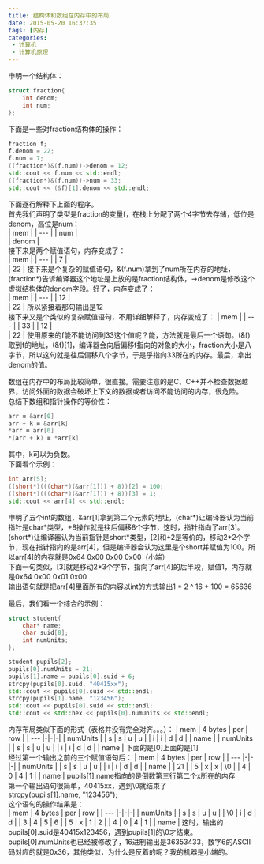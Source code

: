 ```yaml
---
title: 结构体和数组在内存中的布局
date: 2015-05-20 16:37:35
tags: [内存]
categories:
 - 计算机
 - 计算机原理
---
```

申明一个结构体：
``` cpp
struct fraction{
	int denom;
	int num;
};
```

下面是一些对fraction结构体的操作：
``` cpp
fraction f;
f.denom = 22;
f.num = 7;
((fraction*)&(f.num))->denom = 12;
std::cout << f.num << std::endl;
((fraction*)&(f.num))->num = 33;
std::cout << (&f)[1].denom << std::endl;
```

下面逐行解释下上面的程序。  
首先我们声明了类型是fraction的变量f，在栈上分配了两个4字节去存储，低位是denom，高位是num：  
| mem |
| --- |
| num |  
| denom |  
接下来是两个赋值语句，内存变成了：  
| mem |
| --- |
| 7 |  
| 22 | 
接下来是个复杂的赋值语句，&(f.num)拿到了num所在内存的地址，(fraction\*)告诉编译器这个地址是上放的是fraction结构体，->denom是修改这个虚拟结构体的denom字段。好了，内存变成了：  
| mem |
| --- |
| 12 |  
| 22 | 
所以紧接着那句输出是12  
接下来又是个类似的复杂赋值语句，不用详细解释了，内存变成了：
| mem |
| --- |
| 33 |
| 12 |  
| 22 | 
使用原来的f能不能访问到33这个值呢？能，方法就是最后一个语句。(&f)取到f的地址，(&f)[1]，编译器会向后偏移f指向的对象的大小，fraction大小是八字节，所以这句就是往后偏移八个字节，于是乎指向33所在的内存。最后，拿出denom的值。

数组在内存中的布局比较简单，很直接。需要注意的是C、C++并不检查数据越界，访问外面的数据会破坏上下文的数据或者访问不能访问的内存，很危险。  
总结下数组和指针操作的等价性：  
``` cpp
arr ≡ &arr[0]
arr + k ≡ &arr[k]
*arr ≡ arr[0]
*(arr + k) ≡ *arr[k]
```
其中，k可以为负数。  
下面看个示例：
``` cpp
int arr[5];
((short*)(((char*)(&arr[1])) + 8))[2] = 100;
((short*)(((char*)(&arr[1])) + 8))[3] = 1;
std::cout << arr[4] << std::endl;
```
申明了五个int的数组，&arr[1]拿到第二个元素的地址，(char\*)让编译器认为当前指针是char\*类型，+8操作就是往后偏移8个字节，这时，指针指向了arr[3]。(short\*)让编译器认为当前指针是short\*类型，[2]和+2是等价的，移动2\*2个字节，现在指针指向的是arr[4]，但是编译器会认为这里是个short并赋值为100。所以arr[4]的内存就是0x64 0x00 0x00 0x00（小端）  
下面一句类似，[3]就是移动2\*3个字节，指向了arr[4]的后半段，赋值1，内存就是0x64 0x00 0x01 0x00  
输出语句就是把arr[4]里面所有的内容以int的方式输出1 \* 2 ^ 16 + 100 = 65636

最后，我们看一个综合的示例：
``` cpp
struct student{
	char* name;
	char suid[8];
	int numUnits;
};

student pupils[2];
pupils[0].numUnits = 21;
pupils[1].name = pupils[0].suid + 6;
strcpy(pupils[0].suid, "40415xx");
std::cout << pupils[0].suid << std::endl;
strcpy(pupils[1].name, "123456");
std::cout << pupils[0].suid << std::endl;
std::cout << std::hex << pupils[0].numUnits << std::endl;
```
内存布局类似下面的形式（表格并没有完全对齐。。。）： 
| mem | 4 bytes | per | row |
| --- |-|-|-|
| numUnits |
| s | s | u | u |
| i | i | d | d |
| name |
| numUnits |
| s | s | u | u |
| i | i | d | d |
| name |
下面的是[0]上面的是[1]  
经过第一个输出之前的三个赋值语句后：
| mem | 4 bytes | per | row | 
| --- |-|-|-| 
| numUnits | 
| s | s | u | u | 
| i | i | d | d | 
| name | 
| 21 | 
| 5 | x | x | \0 | 
| 4 | 0 | 4 | 1 | 
| name | 
pupils[1].name指向的是倒数第三行第二个x所在的内存  
第一个输出语句很简单，40415xx，遇到\0就结束了  
strcpy(pupils[1].name, "123456");  
这个语句的操作结果是：  
| mem | 4 bytes | per | row |
| --- |-|-|-|
| numUnits |
| s | s | u | u |
| \0 | i | d | d |
| 3 | 4 | 5 | 6 |
| 5 | x | 1 | 2 |
| 4 | 0 | 4 | 1 |
| name |
这时，输出的pupils[0].suid是40415x123456，遇到pupils[1]的\0才结束。  
pupils[0].numUnits也已经被修改了，16进制输出是36353433，数字6的ASCII码对应的就是0x36，其他类似，为什么是反着的呢？我的机器是小端的。